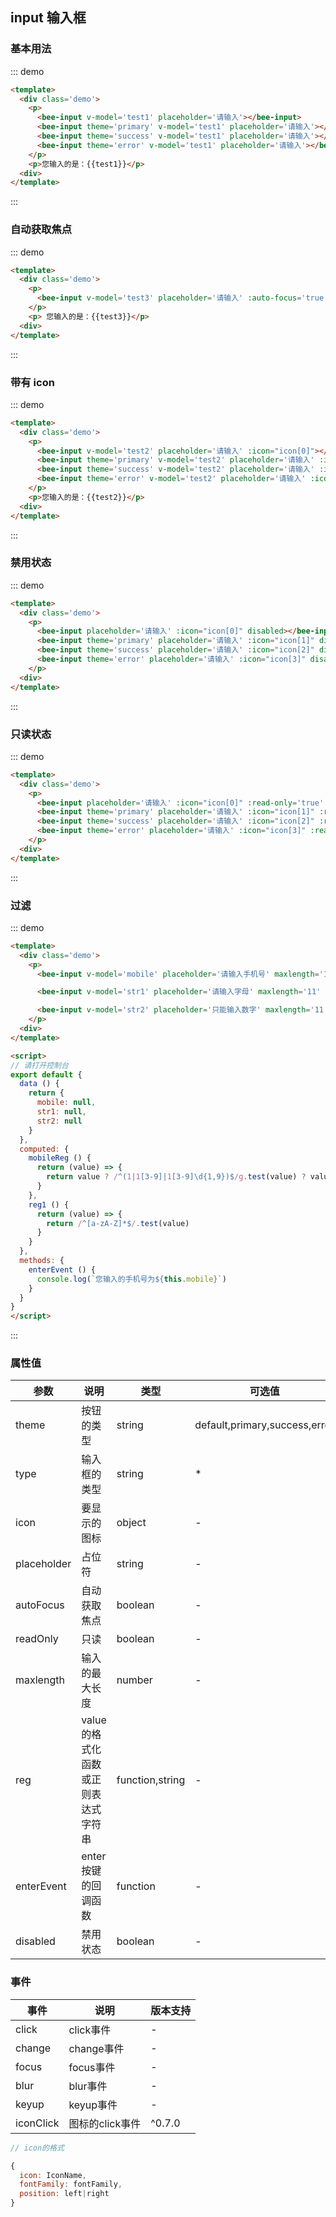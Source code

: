 <style>
.demo .ipt--wp {
  margin-right: 20px;
  margin-bottom: 10px;
}
</style>
<script>
export default {
  data () {
    return {
      test1: null,
      test2: null,
      test3: null,
      mobile: null,
      str1: null,
      str2: null,
      readOnly: 'readOnly',
      icon: [{
        icon: 'search',
        position: 'left'
      }, {
        icon: 'mobile',
        position: 'left'
      }, {
        icon: 'correct',
        position: 'right'
      }, {
        icon: 'error',
        position: 'right'
      }]
    }
  },
  computed: {
    mobileReg () {
      return (value) => {
        return value ? /^(1|1[3-9]|1[3-9]\d{1,9})$/g.test(value) ? value : this.mobile : value
      }
    },
    reg1 () {
      return (value) => {
        return /^[a-zA-Z]*$/.test(value)
      }
    }
  },
  methods: {
    enterEvent () {
      console.log(`您输入的手机号为${this.mobile}`)
    }
  }
}
</script>

## input 输入框

### 基本用法

::: demo
``` html
<template>
  <div class='demo'>
    <p>
      <bee-input v-model='test1' placeholder='请输入'></bee-input>
      <bee-input theme='primary' v-model='test1' placeholder='请输入'></bee-input>
      <bee-input theme='success' v-model='test1' placeholder='请输入'></bee-input>
      <bee-input theme='error' v-model='test1' placeholder='请输入'></bee-input>
    </p>
    <p>您输入的是：{{test1}}</p>
  <div>
</template>
```

:::

### 自动获取焦点

::: demo

``` html
<template>
  <div class='demo'>
    <p>
      <bee-input v-model='test3' placeholder='请输入' :auto-focus='true'></bee-input>
    </p>
    <p> 您输入的是：{{test3}}</p>
  <div>
</template>
```
:::

### 带有 icon

::: demo

``` html
<template>
  <div class='demo'>
    <p>
      <bee-input v-model='test2' placeholder='请输入' :icon="icon[0]"></bee-input>
      <bee-input theme='primary' v-model='test2' placeholder='请输入' :icon="icon[1]"></bee-input>
      <bee-input theme='success' v-model='test2' placeholder='请输入' :icon="icon[2]"></bee-input>
      <bee-input theme='error' v-model='test2' placeholder='请输入' :icon="icon[3]"></bee-input>
    </p>
    <p>您输入的是：{{test2}}</p>
  <div>
</template>
```
:::

### 禁用状态

::: demo

``` html
<template>
  <div class='demo'>
    <p>
      <bee-input placeholder='请输入' :icon="icon[0]" disabled></bee-input>
      <bee-input theme='primary' placeholder='请输入' :icon="icon[1]" disabled></bee-input>
      <bee-input theme='success' placeholder='请输入' :icon="icon[2]" disabled></bee-input>
      <bee-input theme='error' placeholder='请输入' :icon="icon[3]" disabled></bee-input>
    </p>
  <div>
</template>
```
:::

### 只读状态

::: demo

``` html
<template>
  <div class='demo'>
    <p>
      <bee-input placeholder='请输入' :icon="icon[0]" :read-only='true' value='readOnly'></bee-input>
      <bee-input theme='primary' placeholder='请输入' :icon="icon[1]" :read-only='true' value='readOnly'></bee-input>
      <bee-input theme='success' placeholder='请输入' :icon="icon[2]" :read-only='true' value='readOnly'></bee-input>
      <bee-input theme='error' placeholder='请输入' :icon="icon[3]" :read-only='true' value='readOnly'></bee-input>
    </p>
  <div>
</template>
```
:::

### 过滤

::: demo

``` html
<template>
  <div class='demo'>
    <p>
      <bee-input v-model='mobile' placeholder='请输入手机号' maxlength='11' :icon="icon[1]" :reg='mobileReg' :enter-event='enterEvent'></bee-input>

      <bee-input v-model='str1' placeholder='请输入字母' maxlength='11' :icon="icon[1]" :reg='reg1' ></bee-input>

      <bee-input v-model='str2' placeholder='只能输入数字' maxlength='11' :icon="icon[1]" reg='^[0-9]*$' ></bee-input>
    </p>
  <div>
</template>

<script>
// 请打开控制台
export default {
  data () {
    return {
      mobile: null,
      str1: null,
      str2: null
    }
  },
  computed: {
    mobileReg () {
      return (value) => {
        return value ? /^(1|1[3-9]|1[3-9]\d{1,9})$/g.test(value) ? value : this.mobile : value
      }
    },
    reg1 () {
      return (value) => {
        return /^[a-zA-Z]*$/.test(value)
      }
    }
  },
  methods: {
    enterEvent () {
      console.log(`您输入的手机号为${this.mobile}`)
    }
  }
}
</script>
```
:::

### 属性值

|参数|说明|类型|可选值|默认值|
|---|---|---|---|---|
|theme|按钮的类型|string|default,primary,success,error|default|
|type|输入框的类型|string|*|text|
|icon|要显示的图标|object|-|-|
|placeholder|占位符|string|-|-|
|autoFocus|自动获取焦点|boolean|-|-|
|readOnly|只读|boolean|-|-|
|maxlength|输入的最大长度|number|-|-|
|reg|value的格式化函数或正则表达式字符串|function,string|-|-|
|enterEvent|enter按键的回调函数|function|-|-|
|disabled|禁用状态|boolean|-|-|

### 事件
|事件|说明|版本支持|
|---|---|---|
|click|click事件|-|
|change|change事件|-|
|focus|focus事件|-|
|blur|blur事件|-|
|keyup|keyup事件|-|
|iconClick|图标的click事件|^0.7.0|


``` js
// icon的格式

{
  icon: IconName,
  fontFamily: fontFamily,
  position: left|right
}
```
